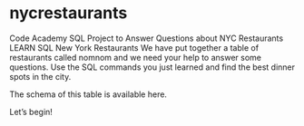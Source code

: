 # nycrestaurants
Code Academy SQL Project to Answer Questions about NYC Restaurants 
LEARN SQL
New York Restaurants
We have put together a table of restaurants called nomnom and we need your help to answer some questions. Use the SQL commands you just learned and find the best dinner spots in the city.

The schema of this table is available here.

Let’s begin!
